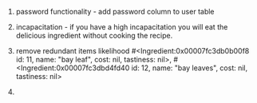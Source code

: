 1) password functionality - add password column to user table

2) incapacitation - if you have a high incapacitation you will eat the delicious ingredient without cooking the recipe.

3) remove redundant items likelihood
#<Ingredient:0x00007fc3db0b00f8 id: 11, name: "bay leaf", cost: nil, tastiness: nil>,
#<Ingredient:0x00007fc3dbd4fd40 id: 12, name: "bay leaves", cost: nil, tastiness: nil>

4)
